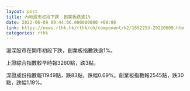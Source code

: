 ```yaml
---
layout: post
title: 內地股市初段下跌　創業板跌逾1%
date: 2022-06-09 09:44:06.000000000 +08:00
link: https://news.rthk.hk/rthk/ch/component/k2/1652253-20220609.htm
categories: rthk
---
```


滬深股市在開市初段下跌，創業板指數跌逾1%。

上證綜合指數較早時報3260點，跌3點。

深證成份指數報11949點，跌83點，跌幅0.69%。創業板指數報2545點，跌30點，跌幅1.19%。
